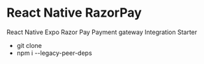 # React Native RazorPay
React Native Expo Razor Pay Payment gateway Integration Starter
- git clone
- npm i --legacy-peer-deps
